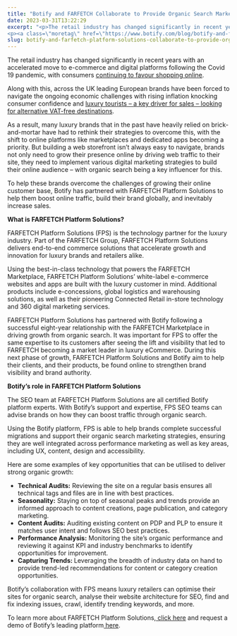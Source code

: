 ```yaml
---
title: "Botify and FARFETCH Collaborate to Provide Organic Search Marketing Support for Luxury Retail Brands"
date: 2023-03-31T13:22:29
excerpt: "<p>The retail industry has changed significantly in recent years with an accelerated move to e-commerce and digital platforms following the Covid 19 pandemic, with consumers continuing to favour shopping online.&nbsp; Along with this, across the UK leading European brands have been forced to navigate the ongoing economic challenges with rising inflation knocking consumer confidence and&hellip; </p>
<p><a class=\"moretag\" href=\"https://www.botify.com/blog/botify-and-farfetch-platform-solutions-collaborate-to-provide-organic-search-marketing-support-for-luxury-retail-brands\">Read the full article</a></p>"
slug: botify-and-farfetch-platform-solutions-collaborate-to-provide-organic-search-marketing-support-for-luxury-retail-brands
---
```



<p>The retail industry has changed significantly in recent years with an accelerated move to e-commerce and digital platforms following the Covid 19 pandemic, with consumers <a href="https://www.statista.com/topics/7887/online-shopping-behavior-in-the-uk/#topicOverview">continuing to favour shopping online</a>.&nbsp;</p>



<p>Along with this, across the UK leading European brands have been forced to navigate the ongoing economic challenges with rising inflation knocking consumer confidence and <a href="https://www.standard.co.uk/business/mulberry-vat-retail-handbags-b1043700.html">luxury tourists &#8211; a key driver for sales &#8211; looking for alternative VAT-free destinations</a>.</p>



<p>As a result, many luxury brands that in the past have heavily relied on brick-and-mortar have had to rethink their strategies to overcome this, with the shift to online platforms like marketplaces and dedicated apps becoming a priority. But building a web storefront isn’t always easy to navigate, brands not only need to grow their presence online by driving web traffic to their site, they need to implement various digital marketing strategies to build their online audience &#8211; with organic search being a key influencer for this.</p>



<p>To help these brands overcome the challenges of growing their online customer base, Botify has partnered with FARFETCH Platform Solutions to help them boost online traffic, build their brand globally, and inevitably increase sales.</p>



<p><strong>What is FARFETCH Platform Solutions?</strong></p>



<p>FARFETCH Platform Solutions (FPS) is the technology partner for the luxury industry. Part of the FARFETCH Group, FARFETCH Platform Solutions delivers end-to-end commerce solutions that accelerate growth and innovation for luxury brands and retailers alike.</p>



<p>Using the best-in-class technology that powers the FARFETCH Marketplace, FARFETCH Platform Solutions’ white-label e-commerce websites and apps are built with the luxury customer in mind. Additional products include e-concessions, global logistics and warehousing solutions, as well as their pioneering Connected Retail in-store technology and 360 digital marketing services.</p>



<p>FARFETCH Platform Solutions has partnered with Botify following a successful eight-year relationship with the FARFETCH Marketplace in driving growth from organic search. It was important for FPS to offer the same expertise to its customers after seeing the lift and visibility that led to FARFETCH becoming a market leader in luxury eCommerce. During this next phase of growth, FARFETCH Platform Solutions and Botify aim to help their clients, and their products, be found online to strengthen brand visibility and brand authority.</p>



<p><strong>Botify’s role in FARFETCH Platform Solutions</strong></p>



<p>The SEO team at FARFETCH Platform Solutions are all certified Botify platform experts. With Botify’s support and expertise, FPS SEO teams can advise brands on how they can boost traffic through organic search.</p>



<p>Using the Botify platform, FPS is able to help brands complete successful migrations and support their organic search marketing strategies, ensuring they are well integrated across performance marketing as well as key areas, including UX, content, design and accessibility.</p>



<p>Here are some examples of key opportunities that can be utilised to deliver strong organic growth:</p>



<ul>
<li><strong>Technical Audits:</strong> Reviewing the site on a regular basis ensures all technical tags and files are in line with best practices.</li>



<li><strong>Seasonality:</strong> Staying on top of seasonal peaks and trends provide an informed approach to content creations, page publication, and category marketing.</li>



<li><strong>Content Audits:</strong> Auditing existing content on PDP and PLP to ensure it matches user intent and follows SEO best practices.</li>



<li><strong>Performance Analysis:</strong> Monitoring the site’s organic performance and reviewing it against KPI and industry benchmarks to identify opportunities for improvement.</li>



<li><strong>Capturing Trends: </strong>Leveraging the breadth of industry data on hand to provide trend-led recommendations for content or category creation opportunities.</li>
</ul>



<p>Botify’s collaboration with FPS means luxury retailers can optimise their sites for organic search, analyse their website architecture for SEO, find and fix indexing issues, crawl, identify trending keywords, and more.</p>



<p>To learn more about FARFETCH Platform Solutions,<a href="http://www.farfetchplatformsolutions.com"> click here</a> and request a demo of Botify’s leading platform<a href="https://www.botify.com/request-a-demo"> here</a>.</p>
